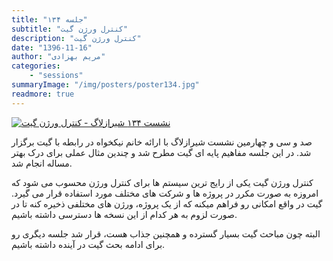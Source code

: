 ```yaml
---
title: "جلسه ۱۳۴"
subtitle: "کنترل ورژن گیت"
description: "کنترل ورژن گیت"
date: "1396-11-16"
author: "مریم بهزادی"
categories:
    - "sessions"
summaryImage: "/img/posters/poster134.jpg"
readmore: true
---
```

[![نشست ۱۳۴ شیرازلاگ - کنترل ورژن گیت](/img/posters/poster134.jpg)](/img/posters/poster134.jpg)

صد و سی و چهارمین نشست شیرازلاگ با ارائه خانم نیکخواه در رابطه با گیت برگزار شد. در این جلسه مفاهیم پایه ای گیت مطرح شد و چندین مثال عملی برای درک بهتر مساله انجام شد.

کنترل ورژن گیت یکی از رایج ترین سیستم ها برای کنترل ورژن محسوب می شود که امروزه به صورت مکرر در پروژه ها و شرکت های مختلف مورد استفاده قرار می گیرد. گیت در واقع امکانی رو فراهم میکنه که از یک پروژه، ورژن های مختلفی ذخیره کنه تا در صورت لزوم به هر کدام از این نسخه ها دسترسی داشته باشیم.

البته چون مباحث گیت بسیار گسترده و همچنین جذاب هست، قرار شد جلسه دیگری رو برای ادامه بحث گیت در آینده داشته باشیم.